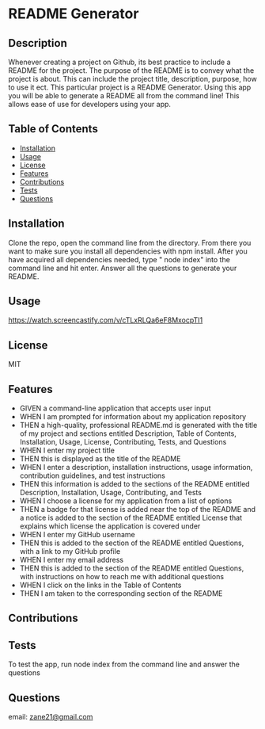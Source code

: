 # README Generator

## Description 

Whenever creating a project on Github, its best practice to include a README for the project. The purpose of the README is to convey what the project is about. This can include the project title, description, purpose, how to use it ect. This particular project is a README Generator. Using this app you will be able to generate a README all from the command line! This allows ease of use for developers using your app.


## Table of Contents 


* [Installation](#installation)
* [Usage](#usage)
* [License](#license)
* [Features](#features)
* [Contributions](#contributions)
* [Tests](#tests)
* [Questions](#questions)


## Installation

Clone the repo, open the command line from the directory. From there you want to make sure you install all dependencies with npm install. After you have acquired all dependencies needed, type " node index" into the command line and hit enter. Answer all the questions to generate your README.

## Usage 

https://watch.screencastify.com/v/cTLxRLQa6eF8MxocpTI1

## License

MIT

## Features

* GIVEN a command-line application that accepts user input
* WHEN I am prompted for information about my application repository
* THEN a high-quality, professional README.md is generated with the title of my project and sections entitled Description, Table of Contents, Installation, Usage, License, Contributing, Tests, and Questions
* WHEN I enter my project title
* THEN this is displayed as the title of the README
* WHEN I enter a description, installation instructions, usage information, contribution guidelines, and test instructions
* THEN this information is added to the sections of the README entitled Description, Installation, Usage, Contributing, and Tests
* WHEN I choose a license for my application from a list of options
* THEN a badge for that license is added near the top of the README and a notice is added to the section of the README entitled License that explains which license the application is covered under
* WHEN I enter my GitHub username
* THEN this is added to the section of the README entitled Questions, with a link to my GitHub profile
* WHEN I enter my email address
* THEN this is added to the section of the README entitled Questions, with instructions on how to reach me with additional questions
* WHEN I click on the links in the Table of Contents
* THEN I am taken to the corresponding section of the README

## Contributions

## Tests

To test the app, run node index from the command line and answer the questions

## Questions

email: zane21@gmail.com


